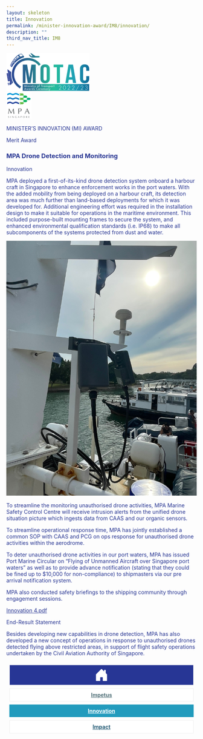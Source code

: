 ```yaml
---
layout: skeleton
title: Innovation
permalink: /minister-innovation-award/IM8/innovation/
description: ""
third_nav_title: IM8
---
```

 <style type="text/css">
   .text-pri {
     color: #273592;
   }

   .nav-tabs {
     border-bottom: none !important;
     overflow: hidden !important;
   }

   .nav-link {
     margin: 8px !important;
     border-radius: 0px !important;
     font-weight: 700 !important;
     padding: 0.5rem 2.8rem !important;
   }

   .link-home {
     border: 1px solid #eee !important;
     color: #fff !important;
     background: rgb(39, 54, 149) !important;
     display: flex;
     justify-content: center;
     align-items: center;
   }

   .link-project {
     border: 1px solid #eee !important;
     color: rgb(83, 114, 122) !important;
     background-color: #fff !important;
     display: flex;
     justify-content: center;
     align-items: center;
   }

   .link-project.active {
     border: none !important;
     color: #fff !important;
     background: rgb(41, 115, 144) !important;
   }

   .link-solution {
     border: 1px solid #eee !important;
     color: rgb(69, 148, 145) !important;
     background-color: #fff !important;
     display: flex;
     justify-content: center;
     align-items: center;
   }

   .link-solution.active {
     border: none !important;
     color: #fff !important;
     background: rgb(34, 155, 189) !important;
   }

   .link-impact {
     border: 1px solid #eee !important;
     color: rgb(41, 95, 120) !important;
     background-color: #fff !important;
     display: flex;
     justify-content: center;
     align-items: center;
   }

   .link-impact.active {
     border: none !important;
     color: #fff !important;
     background: rgb(10, 91, 142) !important;
   }
 </style>
 <div class="container-fluid py-5 card-bg text-pri my-5">
   <div class="row">
     <div class="col-sm-12 pt-4 pb-3 text-center">
       <img src="/images/Logos/MOTAC_header.png" alt="motac logo" class="img-fluid" />
     </div>
   </div>
   <div class="row border border-4 border-info">
     <div class="col-sm-4 py-3 text-center d-flex flex-column align-items-center justify-content-center">
       <img src="/images/Logos/MPA.png" class="img-fluid" alt="MPA" />
     </div>
     <div class="col-sm-8 py-3 text-center bg-primary d-flex justify-content-center flex-column aligin-items-center">
       <p class="mb-1 text-light font-weight-bold raleway-font"> MINISTER’S INNOVATION (MI) AWARD </p>
       <p class="mb-0 distinguished-award">Merit Award</p>
     </div>
   </div>
   <div class="row">
     <div class="col-12 py-3">
       <h3 class="text-center font-weight-bold"> MPA Drone Detection and Monitoring </h3>
     </div>
     <div class="col-sm-12 text-center py-2 my-2 bg-heading">
       <p class="mb-0 h3 font-weight-bold text-uppercase text-light"> Innovation </p>
     </div>
     <div class="col-sm-12">
       <div class="row py-2">
         <div class="col-sm-8">
           <p> MPA deployed a first-of-its-kind drone detection system onboard a harbour craft in Singapore to enhance enforcement works in the port waters. With the added mobility from being deployed on a harbour craft, its detection area was much further than land-based deployments for which it was developed for. Additional engineering effort was required in the installation design to make it suitable for operations in the maritime environment. This included purpose-built mounting frames to secure the system, and enhanced environmental qualification standards (i.e. IP68) to make all subcomponents of the systems protected from dust and water. </p>
         </div>
         <div class="col-sm-4">
           <img src="/images/MI/IM8/Innovation_1.2.jpg" class="img-fluid border border-primary border-5 mb-3" alt="" />
         </div>
         <div class="col-sm-8">
           <p> To streamline the monitoring unauthorised drone activities, MPA Marine Safety Control Centre will receive intrusion alerts from the unified drone situation picture which ingests data from CAAS and our organic sensors. </p>
         </div>
         <div class="col-sm-4"></div>
         <div class="col-sm-8">
           <p> To streamline operational response time, MPA has jointly established a common SOP with CAAS and PCG on ops response for unauthorised drone activities within the aerodrome. </p>
         </div>
         <div class="col-sm-4"></div>
         <div class="col-sm-8">
           <p> To deter unauthorised drone activities in our port waters, MPA has issued Port Marine Circular on “Flying of Unmanned Aircraft over Singapore port waters” as well as to provide advance notification (stating that they could be fined up to $10,000 for non-compliance) to shipmasters via our pre arrival notification system. </p>
           <p> MPA also conducted safety briefings to the shipping community through engagement sessions. </p>
         </div>
         <div class="col-sm-4">
           <a href="/files/Innovation_4.pdf" class="font-weight-bold text-decoration-none text-pri" target="_blank">Innovation 4.pdf</a>
         </div>
       </div>
     </div>
   </div>
   <div class="row">
     <div class="col-sm-12 text-center py-2 my-2 bg-heading">
       <p class="mb-0 h3 font-weight-bold text-uppercase text-light"> End-Result Statement </p>
     </div>
     <div class="col-sm-12 py-2">
       <p class="mb-0 font-weight-bold text-pri"> Besides developing new capabilities in drone detection, MPA has also developed a new concept of operations in response to unauthorised drones detected flying above restricted areas, in support of flight safety operations undertaken by the Civil Aviation Authority of Singapore. </p>
     </div>
   </div>
   <nav>
     <div class="nav nav-tabs nav-fill" id="nav-tab" role="tablist">
       <a class="nav-link text-uppercase link-home text-decoration-none" id="nav-home-tab" href="/minister-innovation-award/IM8/home/">
         <svg xmlns="http://www.w3.org/2000/svg" width="36" height="36" fill="currentColor" class="bi bi-house-door-fill" viewBox="0 0 16 16">
           <path d="M6.5 14.5v-3.505c0-.245.25-.495.5-.495h2c.25 0 .5.25.5.5v3.5a.5.5 0 0 0 .5.5h4a.5.5 0 0 0 .5-.5v-7a.5.5 0 0 0-.146-.354L13 5.793V2.5a.5.5 0 0 0-.5-.5h-1a.5.5 0 0 0-.5.5v1.293L8.354 1.146a.5.5 0 0 0-.708 0l-6 6A.5.5 0 0 0 1.5 7.5v7a.5.5 0 0 0 .5.5h4a.5.5 0 0 0 .5-.5Z" />
         </svg>
       </a>
       <a class="nav-link link-project text-decoration-none" id="nav-project-tab" href="/minister-innovation-award/IM8/impetus/"> Impetus </a>
       <a class="nav-link active link-solution text-decoration-none" id="nav-solution-tab" href="/minister-innovation-award/IM8/innovation/"> Innovation</a>
       <a class="nav-link link-impact text-decoration-none" id="nav-impact-tab" href="/minister-innovation-award/IM8/impact/"> Impact</a>
     </div>
   </nav>
 </div>